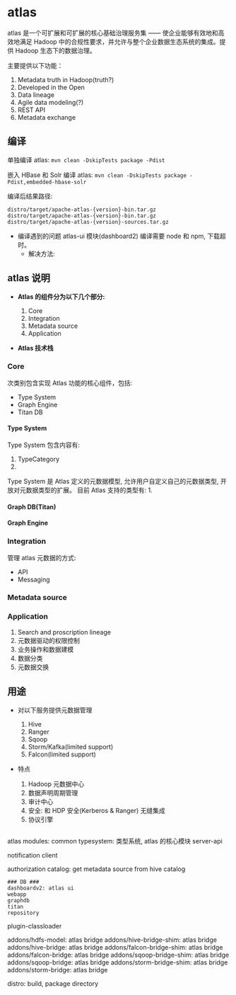 # atlas

atlas 是一个可扩展和可扩展的核心基础治理服务集 —— 使企业能够有效地和高效地满足 Hadoop 中的合规性要求，并允许与整个企业数据生态系统的集成。提供 Hadoop 生态下的数据治理。

主要提供以下功能：
  1. Metadata truth in Hadoop(truth?)
  2. Developed in the Open
  3. Data lineage
  4. Agile data modeling(?)
  5. REST API
  6. Metadata exchange

## 编译

单独编译 atlas: `mvn clean -DskipTests package -Pdist`

嵌入 HBase 和 Solr 编译 atlas: `mvn clean -DskipTests package -Pdist,embedded-hbase-solr`

编译后结果路径:
```
distro/target/apache-atlas-{version}-bin.tar.gz
distro/target/apache-atlas-{version}-bin.tar.gz
distro/target/apache-atlas-{version}-sources.tar.gz
```

- 编译遇到的问题
  atlas-ui 模块(dashboard2) 编译需要 node 和 npm, 下载超时。
  - 解决方法:

## atlas 说明

- **Atlas 的组件分为以下几个部分:**
  1. Core
  2. Integration
  3. Metadata source
  4. Application

- **Atlas 技术栈**

### Core

次类别包含实现 Atlas 功能的核心组件，包括:
  - Type System
  - Graph Engine
  - Titan DB

#### Type System

Type System 包含内容有:
  1. TypeCategory
  2.

Type System 是 Atlas 定义的元数据模型, 允许用户自定义自己的元数据类型, 开放对元数据类型的扩展。
目前 Atlas 支持的类型有:
  1.



#### Graph DB(Titan)

#### Graph Engine

### Integration

管理 atlas 元数据的方式:

- API
- Messaging

### Metadata source


### Application

  1. Search and proscription lineage
  2. 元数据驱动的权限控制
  3. 业务操作和数据建模
  4. 数据分类
  5. 元数据交换

## 用途

- 对以下服务提供元数据管理
  1. Hive
  2. Ranger
  3. Sqoop
  4. Storm/Kafka(limited support)
  5. Falcon(limited support)

- 特点
  1. Hadoop 元数据中心
  2. 数据声明周期管理
  3. 审计中心
  4. 安全: 和 HDP 安全(Kerberos & Ranger) 无缝集成
  5. 协议引擎

##

atlas modules:
common
typesystem: 类型系统, atlas 的核心模块
server-api

notification
client

authorization
catalog: get metadata source from hive catalog

```
### DB ###
dashboardv2: atlas ui
webapp
graphdb
titan
repository
```

plugin-classloader

addons/hdfs-model: atlas bridge
addons/hive-bridge-shim: atlas bridge
addons/hive-bridge: atlas bridge
addons/falcon-bridge-shim: atlas bridge
addons/falcon-bridge: atlas bridge
addons/sqoop-bridge-shim: atlas bridge
addons/sqoop-bridge: atlas bridge
addons/storm-bridge-shim: atlas bridge
addons/storm-bridge: atlas bridge

distro: build, package directory
